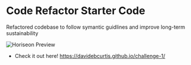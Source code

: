 # Code Refactor Starter Code

Refactored codebase to follow symantic guidlines and improve long-term sustainability

![Horiseon Preview](https://github.com/DavidebCurtis/challenge-1/blob/main/Develop/assets/images/horiseon-website.png)

- Check it out here! https://davidebcurtis.github.io/challenge-1/
